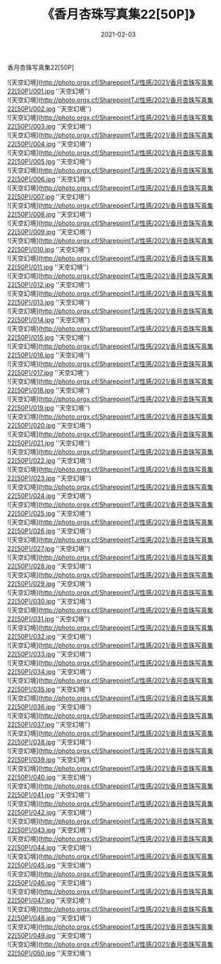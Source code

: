 ﻿---
layout: post
title:  《香月杏珠写真集22[50P]》
date:   2021-02-03
img: http://photo.orgx.cf/SharepointTJ/性感/2021/香月杏珠写真集22[50P]/000.jpg
categories: [美女, 性感, 泳衣]
---

香月杏珠写真集22[50P]



![天空幻境](http://photo.orgx.cf/SharepointTJ/性感/2021/香月杏珠写真集22[50P]/001.jpg ''天空幻境'') <br>
![天空幻境](http://photo.orgx.cf/SharepointTJ/性感/2021/香月杏珠写真集22[50P]/002.jpg ''天空幻境'') <br>
![天空幻境](http://photo.orgx.cf/SharepointTJ/性感/2021/香月杏珠写真集22[50P]/003.jpg ''天空幻境'') <br>
![天空幻境](http://photo.orgx.cf/SharepointTJ/性感/2021/香月杏珠写真集22[50P]/004.jpg ''天空幻境'') <br>
![天空幻境](http://photo.orgx.cf/SharepointTJ/性感/2021/香月杏珠写真集22[50P]/005.jpg ''天空幻境'') <br>
![天空幻境](http://photo.orgx.cf/SharepointTJ/性感/2021/香月杏珠写真集22[50P]/006.jpg ''天空幻境'') <br>
![天空幻境](http://photo.orgx.cf/SharepointTJ/性感/2021/香月杏珠写真集22[50P]/007.jpg ''天空幻境'') <br>
![天空幻境](http://photo.orgx.cf/SharepointTJ/性感/2021/香月杏珠写真集22[50P]/008.jpg ''天空幻境'') <br>
![天空幻境](http://photo.orgx.cf/SharepointTJ/性感/2021/香月杏珠写真集22[50P]/009.jpg ''天空幻境'') <br>
![天空幻境](http://photo.orgx.cf/SharepointTJ/性感/2021/香月杏珠写真集22[50P]/010.jpg ''天空幻境'') <br>
![天空幻境](http://photo.orgx.cf/SharepointTJ/性感/2021/香月杏珠写真集22[50P]/011.jpg ''天空幻境'') <br>
![天空幻境](http://photo.orgx.cf/SharepointTJ/性感/2021/香月杏珠写真集22[50P]/012.jpg ''天空幻境'') <br>
![天空幻境](http://photo.orgx.cf/SharepointTJ/性感/2021/香月杏珠写真集22[50P]/013.jpg ''天空幻境'') <br>
![天空幻境](http://photo.orgx.cf/SharepointTJ/性感/2021/香月杏珠写真集22[50P]/014.jpg ''天空幻境'') <br>
![天空幻境](http://photo.orgx.cf/SharepointTJ/性感/2021/香月杏珠写真集22[50P]/015.jpg ''天空幻境'') <br>
![天空幻境](http://photo.orgx.cf/SharepointTJ/性感/2021/香月杏珠写真集22[50P]/016.jpg ''天空幻境'') <br>
![天空幻境](http://photo.orgx.cf/SharepointTJ/性感/2021/香月杏珠写真集22[50P]/017.jpg ''天空幻境'') <br>
![天空幻境](http://photo.orgx.cf/SharepointTJ/性感/2021/香月杏珠写真集22[50P]/018.jpg ''天空幻境'') <br>
![天空幻境](http://photo.orgx.cf/SharepointTJ/性感/2021/香月杏珠写真集22[50P]/019.jpg ''天空幻境'') <br>
![天空幻境](http://photo.orgx.cf/SharepointTJ/性感/2021/香月杏珠写真集22[50P]/020.jpg ''天空幻境'') <br>
![天空幻境](http://photo.orgx.cf/SharepointTJ/性感/2021/香月杏珠写真集22[50P]/021.jpg ''天空幻境'') <br>
![天空幻境](http://photo.orgx.cf/SharepointTJ/性感/2021/香月杏珠写真集22[50P]/022.jpg ''天空幻境'') <br>
![天空幻境](http://photo.orgx.cf/SharepointTJ/性感/2021/香月杏珠写真集22[50P]/023.jpg ''天空幻境'') <br>
![天空幻境](http://photo.orgx.cf/SharepointTJ/性感/2021/香月杏珠写真集22[50P]/024.jpg ''天空幻境'') <br>
![天空幻境](http://photo.orgx.cf/SharepointTJ/性感/2021/香月杏珠写真集22[50P]/025.jpg ''天空幻境'') <br>
![天空幻境](http://photo.orgx.cf/SharepointTJ/性感/2021/香月杏珠写真集22[50P]/026.jpg ''天空幻境'') <br>
![天空幻境](http://photo.orgx.cf/SharepointTJ/性感/2021/香月杏珠写真集22[50P]/027.jpg ''天空幻境'') <br>
![天空幻境](http://photo.orgx.cf/SharepointTJ/性感/2021/香月杏珠写真集22[50P]/028.jpg ''天空幻境'') <br>
![天空幻境](http://photo.orgx.cf/SharepointTJ/性感/2021/香月杏珠写真集22[50P]/029.jpg ''天空幻境'') <br>
![天空幻境](http://photo.orgx.cf/SharepointTJ/性感/2021/香月杏珠写真集22[50P]/030.jpg ''天空幻境'') <br>
![天空幻境](http://photo.orgx.cf/SharepointTJ/性感/2021/香月杏珠写真集22[50P]/031.jpg ''天空幻境'') <br>
![天空幻境](http://photo.orgx.cf/SharepointTJ/性感/2021/香月杏珠写真集22[50P]/032.jpg ''天空幻境'') <br>
![天空幻境](http://photo.orgx.cf/SharepointTJ/性感/2021/香月杏珠写真集22[50P]/033.jpg ''天空幻境'') <br>
![天空幻境](http://photo.orgx.cf/SharepointTJ/性感/2021/香月杏珠写真集22[50P]/034.jpg ''天空幻境'') <br>
![天空幻境](http://photo.orgx.cf/SharepointTJ/性感/2021/香月杏珠写真集22[50P]/035.jpg ''天空幻境'') <br>
![天空幻境](http://photo.orgx.cf/SharepointTJ/性感/2021/香月杏珠写真集22[50P]/036.jpg ''天空幻境'') <br>
![天空幻境](http://photo.orgx.cf/SharepointTJ/性感/2021/香月杏珠写真集22[50P]/037.jpg ''天空幻境'') <br>
![天空幻境](http://photo.orgx.cf/SharepointTJ/性感/2021/香月杏珠写真集22[50P]/038.jpg ''天空幻境'') <br>
![天空幻境](http://photo.orgx.cf/SharepointTJ/性感/2021/香月杏珠写真集22[50P]/039.jpg ''天空幻境'') <br>
![天空幻境](http://photo.orgx.cf/SharepointTJ/性感/2021/香月杏珠写真集22[50P]/040.jpg ''天空幻境'') <br>
![天空幻境](http://photo.orgx.cf/SharepointTJ/性感/2021/香月杏珠写真集22[50P]/041.jpg ''天空幻境'') <br>
![天空幻境](http://photo.orgx.cf/SharepointTJ/性感/2021/香月杏珠写真集22[50P]/042.jpg ''天空幻境'') <br>
![天空幻境](http://photo.orgx.cf/SharepointTJ/性感/2021/香月杏珠写真集22[50P]/043.jpg ''天空幻境'') <br>
![天空幻境](http://photo.orgx.cf/SharepointTJ/性感/2021/香月杏珠写真集22[50P]/044.jpg ''天空幻境'') <br>
![天空幻境](http://photo.orgx.cf/SharepointTJ/性感/2021/香月杏珠写真集22[50P]/045.jpg ''天空幻境'') <br>
![天空幻境](http://photo.orgx.cf/SharepointTJ/性感/2021/香月杏珠写真集22[50P]/046.jpg ''天空幻境'') <br>
![天空幻境](http://photo.orgx.cf/SharepointTJ/性感/2021/香月杏珠写真集22[50P]/047.jpg ''天空幻境'') <br>
![天空幻境](http://photo.orgx.cf/SharepointTJ/性感/2021/香月杏珠写真集22[50P]/048.jpg ''天空幻境'') <br>
![天空幻境](http://photo.orgx.cf/SharepointTJ/性感/2021/香月杏珠写真集22[50P]/049.jpg ''天空幻境'') <br>
![天空幻境](http://photo.orgx.cf/SharepointTJ/性感/2021/香月杏珠写真集22[50P]/050.jpg ''天空幻境'') <br>